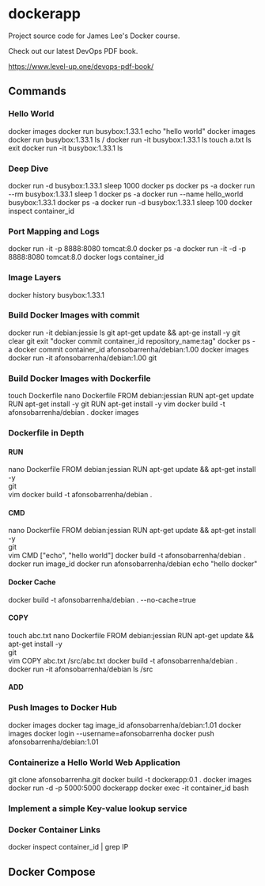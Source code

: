 # dockerapp
Project source code for James Lee's Docker course.

Check out our latest DevOps PDF book.

https://www.level-up.one/devops-pdf-book/

## Commands

### Hello World
docker images
docker run busybox:1.33.1 echo "hello world"
docker images
docker run busybox:1.33.1 ls /
docker run -it busybox:1.33.1
    ls
    touch a.txt
    ls
    exit
docker run -it busybox:1.33.1
    ls

### Deep Dive
docker run -d busybox:1.33.1 sleep 1000
docker ps
docker ps -a
docker run --rm busybox:1.33.1 sleep 1
docker ps -a
docker run --name hello_world busybox:1.33.1
docker ps -a
docker run -d busybox:1.33.1 sleep 100
docker inspect container_id

### Port Mapping and Logs
docker run -it -p 8888:8080 tomcat:8.0
docker ps -a
docker run -it -d -p 8888:8080 tomcat:8.0
docker logs container_id

### Image Layers
docker history busybox:1.33.1

### Build Docker Images with commit
docker run -it debian:jessie
    ls
    git
    apt-get update && apt-ge install -y git
        clear
        git
        exit
"docker commit container_id repository_name:tag"
docker ps -a
docker commit container_id afonsobarrenha/debian:1.00
docker images
docker run -it afonsobarrenha/debian:1.00
    git

### Build Docker Images with Dockerfile
touch Dockerfile
nano Dockerfile
    FROM debian:jessian
    RUN apt-get update 
    RUN apt-get install -y git
    RUN apt-get install -y vim
docker build -t afonsobarrenha/debian . 
docker images 

### Dockerfile in Depth
#### RUN
nano Dockerfile
    FROM debian:jessian
    RUN apt-get update && apt-get install -y \
        git \
        vim
docker build -t afonsobarrenha/debian .

#### CMD
nano Dockerfile
    FROM debian:jessian
    RUN apt-get update && apt-get install -y \
        git \
        vim
    CMD ["echo", "hello world"]
docker build -t afonsobarrenha/debian .
docker run image_id
docker run afonsobarrenha/debian echo "hello docker"

#### Docker Cache
docker build -t afonsobarrenha/debian . --no-cache=true

#### COPY
touch abc.txt
nano Dockerfile
    FROM debian:jessian
    RUN apt-get update && apt-get install -y \
        git \
        vim
    COPY abc.txt /src/abc.txt
docker build -t afonsobarrenha/debian .
docker run -it afonsobarrenha/debian
    ls /src

#### ADD

### Push Images to Docker Hub
docker images
docker tag image_id afonsobarrenha/debian:1.01
docker images
docker login --username=afonsobarrenha
docker push afonsobarrenha/debian:1.01

### Containerize a Hello World Web Application
git clone afonsobarrenha.git
docker build -t dockerapp:0.1 .
docker images
docker run -d -p 5000:5000 dockerapp
docker exec -it container_id bash 

### Implement a simple Key-value lookup service

### Docker Container Links
docker inspect container_id | grep IP

## Docker Compose
